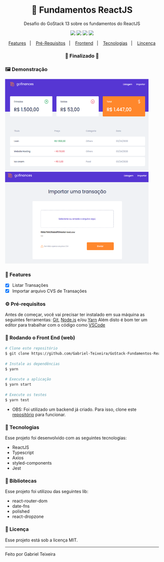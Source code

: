 <h1 align="center">
    🚀 Fundamentos ReactJS
</h1>
<p align="center">Desafio do GoStack 13 sobre os fundamentos do ReactJS</p>

<p align="center">
  <img src="https://img.shields.io/badge/react%20version-16.13.1-informational"/>
  <!--<img src="https://img.shields.io/badge/repo%20size-2.00%20MB-informational" />-->
  <img src="https://img.shields.io/badge/score-10.00-important" />
  <img src="https://img.shields.io/badge/last%20commit-august-blue" />
  <img src="https://img.shields.io/badge/license-MIT-success"/>
</p>

<p align="center">
  <a href="#-features">Features</a>&nbsp;&nbsp;&nbsp;|&nbsp;&nbsp;&nbsp;
  <a href="#-pré-requisitos">Pré-Requisitos</a>&nbsp;&nbsp;&nbsp;|&nbsp;&nbsp;&nbsp;
  <a href="#-rodando-o-front-end-web">Frontend</a>&nbsp;&nbsp;&nbsp;|&nbsp;&nbsp;&nbsp;
  <a href="#-tecnologias">Tecnologias</a>&nbsp;&nbsp;&nbsp;|&nbsp;&nbsp;&nbsp;
  <a href="#-licença">Lincença</a>
</p>

<h3 align="center"> 
🚧  Finalizado  🚧
</h3>

### 🖼 Demonstração
<p>
   <img src="https://github.com/Gabriel-Teixeira/GoStack-Fundamentos-ReactJS/blob/master/public/assets/dashboard.PNG" alt="Dashboard" width="470" height="300"/>
  <img src="https://github.com/Gabriel-Teixeira/GoStack-Fundamentos-ReactJS/blob/master/public/assets/import.PNG" alt="Dashboard" width="470" height="300"/>
</p>

### 📎 Features

- [x] Listar Transações
- [x] Importar arquivo CVS de Transações

### ⚙ Pré-requisitos

Antes de começar, você vai precisar ter instalado em sua máquina as seguintes ferramentas:
[Git](https://git-scm.com), [Node.js](https://nodejs.org/en/) e/ou [Yarn](https://https://yarnpkg.com/) 
Além disto é bom ter um editor para trabalhar com o código como [VSCode](https://code.visualstudio.com/)

### 🎲 Rodando o Front End (web)

```bash
# Clone este repositório
$ git clone https://github.com/Gabriel-Teixeira/GoStack-Fundamentos-ReactJS

# Instale as dependências
$ yarn

# Execute a aplicação
$ yarn start

# Execute os testes
$ yarn test
```
* OBS: Foi utilizado um backend já criado. Para isso, clone este [repositório](https://github.com/Gabriel-Teixeira/GoStack-Database-Upload) para funcionar.

### 🚀 Tecnologias

Esse projeto foi desenvolvido com as seguintes tecnologias:

- ReactJS
- Typescript
- Axios
- styled-components
- Jest

### 📕 Bibliotecas

Esse projeto foi utilizou das seguintes lib:

- react-router-dom
- date-fns
- polished
- react-dropzone

### 📝 Licença

Esse projeto está sob a licença MIT.

<hr/>

Feito por Gabriel Teixeira

